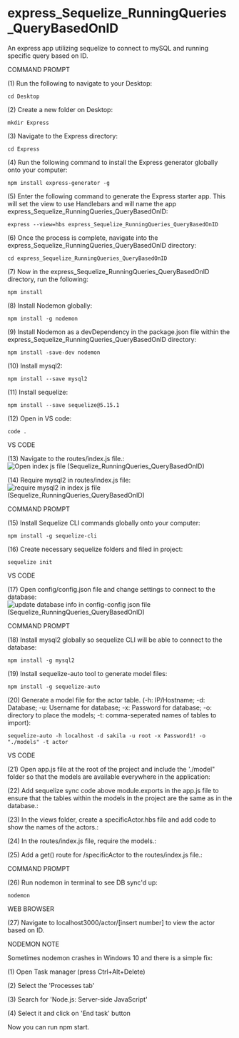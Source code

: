 # express_Sequelize_RunningQueries_QueryBasedOnID
An express app utilizing sequelize to connect to mySQL and running specific query based on ID. 

COMMAND PROMPT

(1) Run the following to navigate to your Desktop: 

    cd Desktop

(2) Create a new folder on Desktop: 

    mkdir Express

(3) Navigate to the Express directory: 

    cd Express

(4) Run the following command to install the Express generator globally onto your computer: 

    npm install express-generator -g

(5) Enter the following command to generate the Express starter app. This will set the view to use Handlebars and will name the app express_Sequelize_RunningQueries_QueryBasedOnID: 

    express --view=hbs express_Sequelize_RunningQueries_QueryBasedOnID

(6) Once the process is complete, navigate into the express_Sequelize_RunningQueries_QueryBasedOnID directory: 

    cd express_Sequelize_RunningQueries_QueryBasedOnID

(7) Now in the express_Sequelize_RunningQueries_QueryBasedOnID directory, run the following: 

    npm install

(8) Install Nodemon globally: 

    npm install -g nodemon
    
(9) Install Nodemon as a devDependency in the package.json file within the express_Sequelize_RunningQueries_QueryBasedOnID directory:

    npm install -save-dev nodemon
    
(10) Install mysql2:

    npm install --save mysql2

(11) Install sequelize: 

    npm install --save sequelize@5.15.1

(12) Open in VS code:

    code . 


VS CODE

(13) Navigate to the routes/index.js file.: ![Open index js file (Sequelize_RunningQueries_QueryBasedOnID)](https://user-images.githubusercontent.com/35668707/69103754-3e6b0680-0a34-11ea-886e-6f6f4fac5662.JPG)

(14) Require mysql2 in routes/index.js file: ![require mysql2 in index js file (Sequelize_RunningQueries_QueryBasedOnID)](https://user-images.githubusercontent.com/35668707/69103790-5c386b80-0a34-11ea-99f8-1c176507ffb9.JPG)


COMMAND PROMPT

(15) Install Sequelize CLI commands globally onto your computer: 

    npm install -g sequelize-cli

(16) Create necessary sequelize folders and filed in project:

    sequelize init
    

VS CODE

(17) Open config/config.json file and change settings to connect to the database: ![update database info in config-config json file (Sequelize_RunningQueries_QueryBasedOnID)](https://user-images.githubusercontent.com/35668707/69103865-8be77380-0a34-11ea-9035-a6f475887898.JPG)


COMMAND PROMPT

(18) Install mysql2 globally so sequelize CLI will be able to connect to the database:

    npm install -g mysql2
    
(19) Install sequelize-auto tool to generate model files: 

    npm install -g sequelize-auto

(20) Generate a model file for the actor table. (-h: IP/Hostname; -d: Database; -u: Username for database; -x: Password for database; -o: directory to place the models; -t: comma-seperated names of tables to import):  

    sequelize-auto -h localhost -d sakila -u root -x Password1! -o "./models" -t actor
    
VS CODE

(21) Open app.js file at the root of the project and include the './model" folder so that the models are available everywhere in the application: 


(22) Add sequelize sync code above module.exports in the app.js file to ensure that the tables within the models in the project are the same as in the database.: 

(23) In the views folder, create a specificActor.hbs file and add code to show the names of the actors.: 

(24) In the routes/index.js file, require the models.: 

(25) Add a get() route for /specificActor to the routes/index.js file.: 

COMMAND PROMPT

(26) Run nodemon in terminal to see DB sync'd up: 

    nodemon

WEB BROWSER

(27) Navigate to localhost3000/actor/[insert number] to view the actor based on ID.


NODEMON NOTE

Sometimes nodemon crashes in Windows 10 and there is a simple fix:

(1) Open Task manager (press Ctrl+Alt+Delete)

(2) Select the 'Processes tab'

(3) Search for 'Node.js: Server-side JavaScript'

(4) Select it and click on 'End task' button

Now you can run npm start.
